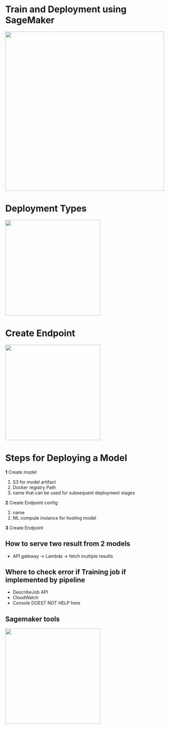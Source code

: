 # Train and Deployment using SageMaker
<img src="https://i.imgur.com/OaE8uHm.png" width="500" />

# Deployment Types
<img src="https://i.imgur.com/kg6Nyxw.png" height="300" />

# Create Endpoint
<img src="https://i.imgur.com/cDRjUwk.png" height="300" />

# Steps for Deploying a Model

__1__ Create model
1. S3 for model artifact
2. Docker registry Path
3. name that can be used for subsequent deployment stages

__2__ Create Endpoint config
1. name
2. ML compute instance for hosting model

__3__ Create Endpoint 

## How to serve two result from 2 models
- API gateway -> Lambda -> fetch multiple results

## Where to check error if Training job if implemented by pipeline
- DescribeJob API
- CloudWatch
- Console DOEST NOT HELP here

## Sagemaker tools
<img src="https://d1.awsstatic.com/re19/Sagemaker/SageMaker_Overview-Chart.247eaea6e41ddca8299c5a9a9e91b5d78b751c38.png" height="300" />